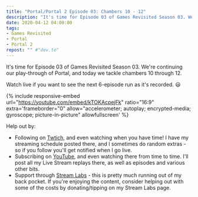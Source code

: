 ```yaml
---
title: "Portal/Portal 2 Episode 03: Chambers 10 - 12"
description: "It's time for Episode 03 of Games Revisited Season 03. We're continuing our play-through of Portal, and today we tackle chambers 10 through 12."
date: 2020-04-12 04:00:00
tags:
- Games Revisited
- Portal
- Portal 2
repost: "" #"dev.to"
---
```


It's time for Episode 03 of Games Revisited Season 03. We're continuing our play-through of Portal, and today we tackle chambers 10 through 12.

Watch live if you want to see the next 6-episode run as it's recorded. :smiley:
<!--more-->

{% include responsive-embed url="https://youtube.com/embed/kTOKAcpejFk" ratio="16:9" extra='frameborder="0" allow="accelerometer; autoplay; encrypted-media; gyroscope; picture-in-picture" allowfullscreen' %}

Help out by:
 * Following on [Twtich](https://twitch.tv/AnonJr_Live), and even watching when you have time! I have my streaming schedule posted there, and I sometimes do random extras - so if you follow you'll get notified when I go live.
 * Subscribing on [YouTube](http://www.youtube.com/channel/UCXafqhKHbkSUIrq0LAuu0tw), and even watching there from time to time. I'll post all my Live Stream replays there, as well as episodes and various other bits.
 * Support through [Stream Labs](https://streamlabs.com/anonjr_live) - this is pretty much running out of my back pocket. If you're enjoying the content, consider helping out with some of the costs by donating/tipping on my Stream Labs page.